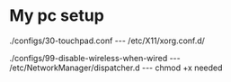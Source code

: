 # My pc setup

./configs/30-touchpad.conf --- /etc/X11/xorg.conf.d/

./configs/99-disable-wireless-when-wired --- /etc/NetworkManager/dispatcher.d --- chmod +x needed
